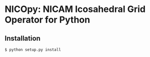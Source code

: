 # NICOpy: NICAM Icosahedral Grid Operator for Python

## Installation

```shell
$ python setup.py install
```
